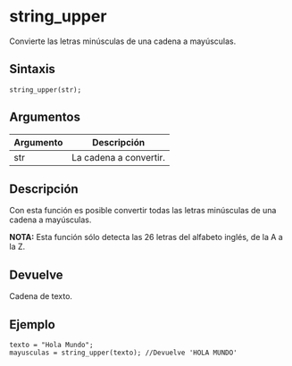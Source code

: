 # string_upper

Convierte las letras minúsculas de una cadena a mayúsculas.

## Sintaxis

  
```gml  
string_upper(str);  
```  

## Argumentos

Argumento|Descripción|  
---|---|  
str|La cadena a convertir.|  

## Descripción

Con esta función es posible convertir todas las letras minúsculas de una cadena a mayúsculas.  
  
**NOTA:** Esta función sólo detecta las 26 letras del alfabeto inglés, de la A a la Z.

## Devuelve

Cadena de texto.

## Ejemplo

  
```gml  
texto = "Hola Mundo";  
mayusculas = string_upper(texto); //Devuelve 'HOLA MUNDO'  
```